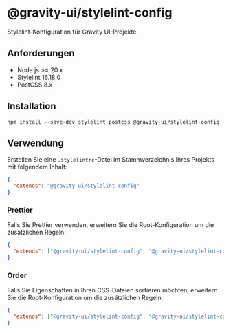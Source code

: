 # @gravity-ui/stylelint-config

Stylelint-Konfiguration für Gravity UI-Projekte.

## Anforderungen

- Node.js >= 20.x
- Stylelint 16.18.0
- PostCSS 8.x

## Installation

```
npm install --save-dev stylelint postcss @gravity-ui/stylelint-config
```

## Verwendung

Erstellen Sie eine `.stylelintrc`-Datei im Stammverzeichnis Ihres Projekts mit folgendem Inhalt:

```json
{
  "extends": "@gravity-ui/stylelint-config"
}
```

### Prettier

Falls Sie Prettier verwenden, erweitern Sie die Root-Konfiguration um die zusätzlichen Regeln:

```json
{
  "extends": ["@gravity-ui/stylelint-config", "@gravity-ui/stylelint-config/prettier"]
}
```

### Order

Falls Sie Eigenschaften in Ihren CSS-Dateien sortieren möchten, erweitern Sie die Root-Konfiguration um die zusätzlichen Regeln:

```json
{
  "extends": ["@gravity-ui/stylelint-config", "@gravity-ui/stylelint-config/order"]
}
```